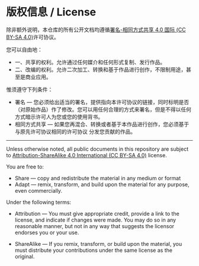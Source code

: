 # 版权信息 / License

除非额外说明，本仓库的所有公开文档均遵循[署名-相同方式共享 4.0 国际 (CC BY-SA 4.0)](https://creativecommons.org/licenses/by-sa/4.0/deed.zh)许可协议。

您可以自由地：

* 一、共享的权利。允许通过任何媒介和任何形式复制、发行作品。
* 二、改编的权利。允许二次加工、转换和基于作品进行创作，不限制用途，甚至是商业应用。

惟须遵守下列条件：

* 署名 — 您必须给出适当的署名，提供指向本许可协议的链接，同时标明是否（对原始作品）作了修改。您可以用任何合理的方式来署名，但是不得以任何方式暗示许可人为您或您的使用背书。
* 相同方式共享 — 如果您再混合、转换或者基于本作品进行创作，您必须基于与原先许可协议相同的许可协议 分发您贡献的作品。

---

Unless otherwise noted, all public documents in this repository are subject to [Attribution-ShareAlike 4.0 International (CC BY-SA 4.0)](https://creativecommons.org/licenses/by-sa/4.0/deed.en) license.


You are free to:

* Share — copy and redistribute the material in any medium or format
* Adapt — remix, transform, and build upon the material for any purpose, even commercially.


Under the following terms:

* Attribution — You must give appropriate credit, provide a link to the license, and indicate if changes were made. You may do so in any reasonable manner, but not in any way that suggests the licensor endorses you or your use.

* ShareAlike — If you remix, transform, or build upon the material, you must distribute your contributions under the same license as the original.
